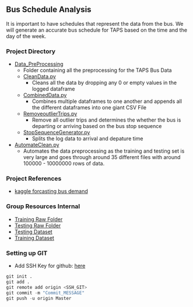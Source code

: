 ## **Bus Schedule Analysis**
It is important to have schedules that represent the data from the bus. We will generate an accurate bus schedule for TAPS based on the time and the day of the week. 

### **Project Directory**
- [Data_PreProcessing](./Data_PreProcessing/)
    - Folder containing all the preprocessing for the TAPS Bus Data
    - [CleanData.py](./Data_PreProcessing/CleanData.py)
        - Cleans all the data by dropping any 0 or empty values in the logged dataframe
    - [CombinedData.py](./Data_PreProcessing/CombinedData.py)
        - Combines multiple dataframes to one another and appends all the different dataframes into one giant CSV File
    - [RemoveoutlierTrips.py](./Data_PreProcessing/RemoveoutlierTrips.py)
        - Remove all outlier trips and determines the whether the bus is departing or arriving based on the bus stop sequence
    - [StopSequenceGenerator.py](./Data_PreProcessing/StopSequnceGenerator.py)
        - Splits the log data to arrival and depature time 
- [AutomateClean.py](./AutomateClean.py)
    - Automates the data preprocessing as the training and testing set is very large and goes through around 35 different files with around 100000 - 10000000 rows of data. 

### **Project References**
- [kaggle forcasting bus demand](https://www.kaggle.com/code/serdargundogdu/forecasting-bus-demand-with-time-series)

### **Group Resources Internal**
- [Training Raw Folder](https://drive.google.com/drive/folders/1pOEjtb1TFz1i7-1fmpwMigLnDeLY_Qp8?usp=drive_link)
- [Testing Raw Folder](https://drive.google.com/drive/folders/1pSLZrU5neqJUVNWVVT3CGrxBIBYI47Wp?usp=drive_link)
- [Testing Dataset](https://drive.google.com/file/d/1tELkS1DEUddnpKkguctOj6t8LvgJYDIz/view?usp=drive_link)
- [Training Dataset](https://drive.google.com/file/d/1uVq3dwf4CKwLd5U0Y8uMOjxkjjXmXfvO/view?usp=drive_link)

### **Setting up GIT**
- Add SSH Key for github: [here](https://docs.github.com/en/authentication/connecting-to-github-with-ssh/generating-a-new-ssh-key-and-adding-it-to-the-ssh-agent)
```python
git init .
git add .
git remote add origin <SSH_GIT>
git commit -m "Commit_MESSAGE"
git push -u origin Master
```